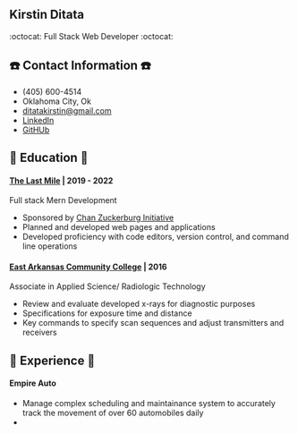 ## Kirstin Ditata
:octocat:	Full Stack Web Developer :octocat:

## ☎️ Contact Information ☎️
- (405) 600-4514
- Oklahoma City, Ok
- ditatakirstin@gmail.com
- [LinkedIn]()
- [GitHUb]()

## 📓 Education 📓

#### [The Last Mile](https://www.thelastmile.org) | 2019 - 2022 
Full stack Mern Development
- Sponsored by [Chan Zuckerburg Initiative](https://chanzuckerberg.com/newsroom/innovative-coding-program-expands-opportunities-for-women-incarcerated-in-oklahoma/)
- Planned and developed web pages and applications 
- Developed proficiency with code editors, version control, and command line operations


#### [East Arkansas Community College](https://www.eacc.edu/) | 2016
Associate in Applied Science/ Radiologic Technology
- Review and evaluate developed x-rays for diagnostic purposes
- Specifications for exposure time and distance
- Key commands to specify scan sequences and adjust transmitters and receivers

## 💼 Experience 💼

#### Empire Auto
- Manage complex scheduling and maintainance system to accurately track the movement of over 60 automobiles daily
- 

